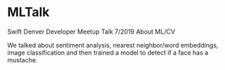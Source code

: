 # MLTalk
Swift Denver Developer Meetup Talk 7/2019 About ML/CV


We talked about sentiment analysis, nearest neighbor/word embeddings, image classification and then trained a model to detect if a face has a mustache.
